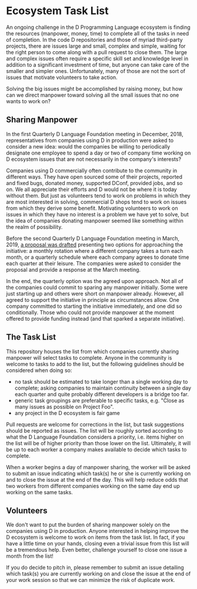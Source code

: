 # Ecosystem Task List
An ongoing challenge in the D Programming Language ecosystem is finding the resources (manpower, money, time) to complete all of the tasks in need of completion. In the code D repositories and those of myriad third-party projects, there are issues large and small, complex and simple, waiting for the right person to come along with a pull request to close them. The large and complex issues often require a specific skill set and knowledge level in addition to a significant investment of time, but anyone can take care of the smaller and simpler ones. Unfortunately, many of those are not the sort of issues that motivate volunteers to take action.

Solving the big issues might be accomplished by raising money, but how can we direct manpower toward solving all the small issues that no one wants to work on?

## Sharing Manpower
In the first Quarterly D Language Foundation meeting in December, 2018, representatives from companies using D in production were asked to consider a new idea: would the companies be willing to periodically designate one employee to spend a day or two of company time working on D ecosystem issues that are not necessarily in the company's interests?

Companies using D commercially often contribute to the community in different ways. They have open sourced some of their projects, reported and fixed bugs, donated money, supported DConf, provided jobs, and so on. We all appreciate their efforts and D would not be where it is today without them. But just as volunteers tend to work on problems in which they are most interested in solving, commercial D shops tend to work on issues from which they derive some benefit. Motivating volunteers to work on issues in which they have no interest is a problem we have yet to solve, but the idea of companies donating manpower seemed like something within the realm of possibility.

Before the second Quarterly D Language Foundation meeting in March, 2019, [a proposal was drafted](https://gist.github.com/mdparker/7e2894bef3e44daa1d1fac934a2c1aad) presenting two options for approaching the initiative: a monthly rotation where a different company takes a turn each month, or a quarterly schedule where each company agrees to donate time each quarter at their leisure. The companies were asked to consider the proposal and provide a response at the March meeting.

In the end, the quarterly option was the agreed upon approach. Not all of the companies could commit to sparing any manpower initially. Some were just starting up and others were short on manpower already. However, all agreed to support the initiative in principle as circumstances allow. One company committed to starting the initiative immediately, and one did so conditionally. Those who could not provide manpower at the moment offered to provide funding instead (and that sparked a separate initiative).

## The Task List
This repository houses the list from which companies currently sharing manpower will select tasks to complete. Anyone in the community is welcome to tasks to add to the list, but the following guidelines should be considered when doing so:

* no task should be estimated to take longer than a single working day to complete; asking companies to maintain continuity between a single day each quarter and quite probably different developers is a bridge too far.
* generic task groupings are preferable to specific tasks, e.g. "Close as many issues as possible on Project Foo".
* any project in the D ecosystem is fair game

Pull requests are welcome for corrections in the list, but task suggestions should be reported as issues. The list will be roughly sorted according to what the D Language Foundation considers a priority, i.e. items higher on the list will be of higher priority than those lower on the list. Ultimately, it will be up to each worker a company makes available to decide which tasks to complete.

When a worker begins a day of manpower sharing, the worker will be asked to submit an issue indicating which task(s) he or she is currently working on and to close the issue at the end of the day. This will help reduce odds that two workers from different companies working on the same day end up working on the same tasks.

## Volunteers
We don't want to put the burden of sharing manpower solely on the companies using D in production. Anyone interested in helping improve the D ecosystem is welcome to work on items from the task list. In fact, if you have a little time on your hands, closing even a trivial issue from this list will be a tremendous help. Even better, challenge yourself to close one issue a month from the list!

If you do decide to pitch in, please remember to submit an issue detailing which task(s) you are currently working on and close the issue at the end of your work session so that we can minimize the risk of duplicate work.

